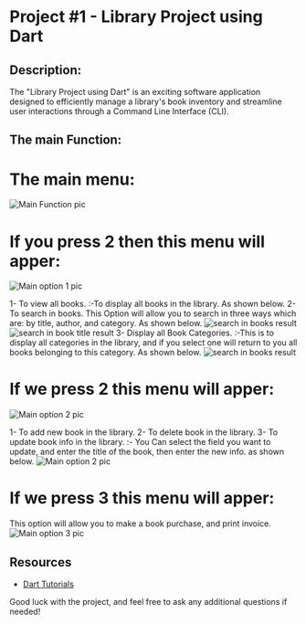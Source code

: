 # Project #1 - Library Project using Dart

## Description:

The "Library Project using Dart" is an exciting software application designed to efficiently manage a library's book inventory and streamline user interactions through a Command Line Interface (CLI). 

## The main Function:
 
# The main menu:
![Main Function pic](../Project-dart-1/assest/Main.png)

# If you press 2 then this menu will apper:
![Main option 1 pic](../Project-dart-1/assest/Main1.png)

1- To view all books. 
:-To display all books in the library. As shown below.
2- To search in books.
This Option will allow you to search in three ways which are: by title, author, and category. As shown below.
![search in books result](../Project-dart-1/assest/searchOption.png)
![search in book title result ](../Project-dart-1/assest/bookTitle.png)
3- Display all Book Categories.
:-This is to display all categories in the library, and if you select one will return to you all books belonging to this category. As shown below.
![search in books result](../Project-dart-1/assest/Categories.png)

# If we press 2 this menu will apper:
![Main option 2 pic](../Project-dart-1/assest/Main2.png)

1- To add new book in the library.
2- To delete book in the library.
3- To update book info in the library. 
:- You Can select the field you want to update, and enter the title of the book, then enter the new info. as shown below.
![Main option 2 pic](../Project-dart-1/assest/updatebookinfo.png)


# If we press 3 this menu will apper:
This option will allow you to make a book purchase, and print invoice.
![Main option 3 pic](../Project-dart-1/assest/purchase.png)



## Resources

- [Dart Tutorials](https://dart.dev/tutorials)

Good luck with the project, and feel free to ask any additional questions if needed!
